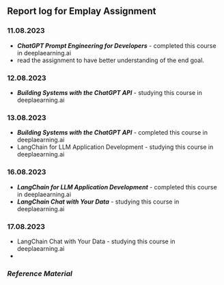 
## Report log for Emplay Assignment
### 11.08.2023
- __*ChatGPT Prompt Engineering for Developers*__ - completed this course in deeplaearning.ai 
- read the assignment to have better understanding of the end goal. 

### 12.08.2023
- __*Building Systems with the ChatGPT API*__ - studying this course in deeplaearning.ai 

### 13.08.2023
- __*Building Systems with the ChatGPT API*__ - completed this course in deeplaearning.ai 
- LangChain for LLM Application Development - studying this course in deeplaearning.ai

### 16.08.2023
- __*LangChain for LLM Application Development*__ - completed this course in deeplaearning.ai
- __*LangChain Chat with Your Data*__ - studying this course in deeplaearning.ai

### 17.08.2023
- LangChain Chat with Your Data - studying this course in deeplaearning.ai
- 
  

### __*Reference Material*__

